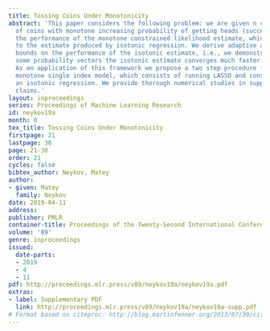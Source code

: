 ```yaml
---
title: Tossing Coins Under Monotonicity
abstract: 'This paper considers the following problem: we are given n coin tosses
  of coins with monotone increasing probability of getting heads (success). We study
  the performance of the monotone constrained likelihood estimate, which is equivalent
  to the estimate produced by isotonic regression. We derive adaptive and non-adaptive
  bounds on the performance of the isotonic estimate, i.e., we demonstrate that for
  some probability vectors the isotonic estimate converges much faster than in general.
  As an application of this framework we propose a two step procedure for the binary
  monotone single index model, which consists of running LASSO and consequently running
  an isotonic regression. We provide thorough numerical studies in support of our
  claims.'
layout: inproceedings
series: Proceedings of Machine Learning Research
id: neykov19a
month: 0
tex_title: Tossing Coins Under Monotonicity
firstpage: 21
lastpage: 30
page: 21-30
order: 21
cycles: false
bibtex_author: Neykov, Matey
author:
- given: Matey
  family: Neykov
date: 2019-04-11
address: 
publisher: PMLR
container-title: Proceedings of the Twenty-Second International Conference on Artificial Intelligence and Statistics
volume: '89'
genre: inproceedings
issued:
  date-parts:
  - 2019
  - 4
  - 11
pdf: http://proceedings.mlr.press/v89/neykov19a/neykov19a.pdf
extras:
- label: Supplementary PDF
  link: http://proceedings.mlr.press/v89/neykov19a/neykov19a-supp.pdf
# Format based on citeproc: http://blog.martinfenner.org/2013/07/30/citeproc-yaml-for-bibliographies/
---
```

